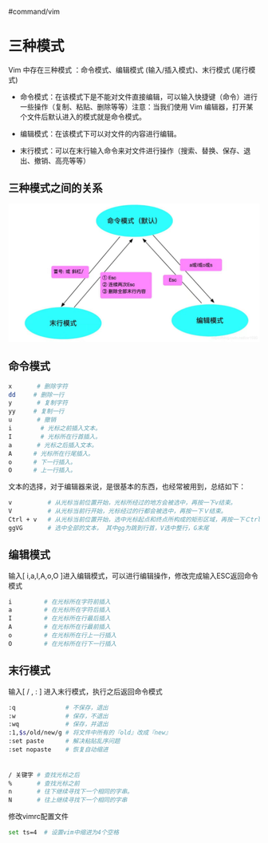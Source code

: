 #command/vim

# 三种模式

Vim 中存在三种模式 ：命令模式、编辑模式 (输入/插入模式)、末行模式 (尾行模式)

*   命令模式：在该模式下是不能对文件直接编辑，可以输入快捷键（命令）进行一些操作（复制、粘贴、删除等等）注意：当我们使用 Vim 编辑器，打开某个文件后默认进入的模式就是命令模式。

*   编辑模式：在该模式下可以对文件的内容进行编辑。

*   末行模式：可以在末行输入命令来对文件进行操作（搜索、替换、保存、退出、撤销、高亮等等）

## 三种模式之间的关系

![](assets/vim操作/image-20221127215242851.png)



## 命令模式

```bash
x       # 删除字符
dd     # 删除一行
y       # 复制字符
yy     # 复制一行
u       # 撤销
i        # 光标之前插入文本。
I        # 光标所在行首插入。
a       # 光标之后插入文本。
A      # 光标所在行尾插入。
o      # 下一行插入。
O      # 上一行插入。
```

文本的选择，对于编辑器来说，是很基本的东西，也经常被用到，总结如下：

```bash
v          # 从光标当前位置开始，光标所经过的地方会被选中，再按一下v结束。 
V          # 从光标当前行开始，光标经过的行都会被选中，再按一下Ｖ结束。 
Ctrl + v   # 从光标当前位置开始，选中光标起点和终点所构成的矩形区域，再按一下Ｃtrl + v结束。 
ggVG       # 选中全部的文本， 其中gg为跳到行首，V选中整行，G末尾
```

## 编辑模式

输入\[ i,a,I,A,o,O ]进入编辑模式，可以进行编辑操作，修改完成输入ESC返回命令模式

```bash
i         # 在光标所在字符前插入
a         # 在光标所在字符后插入
I         # 在光标所在行最后插入
A         # 在光标所在行最前插入
o         # 在光标所在行上一行插入
O         # 在光标所在行下一行插入
```

## 末行模式

输入\[ / , : ] 进入末行模式，执行之后返回命令模式

```bash
:q              # 不保存，退出
:w              # 保存，不退出
:wq             # 保存，并退出
:1,$s/old/new/g # 将文件中所有的『old』改成『new』
:set paste      # 解决粘贴乱序问题
:set nopaste    # 恢复自动缩进


/ 关键字 # 查找光标之后
%       # 查找光标之前
n       # 往下继续寻找下一个相同的字串。
N       # 往上继续寻找下一个相同的字串

```

修改vimrc配置文件

```bash
set ts=4  # 设置vim中缩进为4个空格
```
